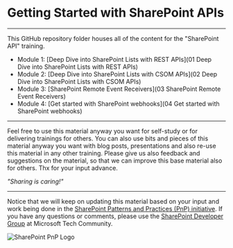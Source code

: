 # Getting Started with SharePoint APIs #

----------

This GitHub repository folder houses all of the content for the "SharePoint API" training.

- Module 1: [Deep Dive into SharePoint Lists with REST APIs](01 Deep Dive into SharePoint Lists with REST APIs)
- Module 2: [Deep Dive into SharePoint Lists with CSOM APIs](02 Deep Dive into SharePoint Lists with CSOM APIs)
- Module 3: [SharePoint Remote Event Receivers](03 SharePoint Remote Event Receivers)
- Module 4: [Get started with SharePoint webhooks](04 Get started with SharePoint webhooks)

----------

Feel free to use this material anyway you want for self-study or for delivering trainings for others. You can also use bits and pieces of this material anyway you want with blog posts, presentations and also re-use this material in any other training. Please give us also feedback and suggestions on the material, so that we can improve this base material also for others. Thx for your input advance. 

*"Sharing is caring!"*

----------

Notice that we will keep on updating this material based on your input and work being done in the [SharePoint Patterns and Practices (PnP) initiative](http://aka.ms/sppnp). If you have any questions or comments, please use the [SharePoint Developer Group](http://aka.ms/sppnp-community) at Microsoft Tech Community.

![SharePoint PnP Logo](https://devofficecdn.azureedge.net/media/Default/PnP/sppnp.png)
